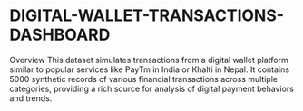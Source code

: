# DIGITAL-WALLET-TRANSACTIONS-DASHBOARD

Overview
This dataset simulates transactions from a digital wallet platform similar to popular services like PayTm in India or Khalti in Nepal. It contains 5000 synthetic records of various financial transactions across multiple categories, providing a rich source for analysis of digital payment behaviors and trends.
